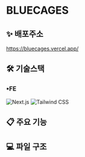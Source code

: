 # BLUECAGES

## ✨ 배포주소
https://bluecages.vercel.app/

## 🛠 기술스택

### ▪FE
![Next.js](https://img.shields.io/badge/Next.js-000000?style=for-the-badge&logo=nextdotjs&logoColor=white)
![Tailwind CSS](https://img.shields.io/badge/TailwindCSS-38B2AC?style=for-the-badge&logo=tailwind-css&logoColor=white)

## 📋 주요 기능

## 💻 파일 구조
